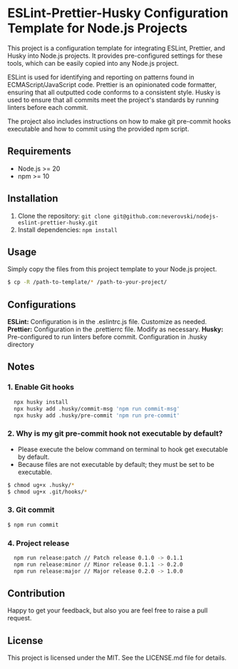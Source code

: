 # ESLint-Prettier-Husky Configuration Template for Node.js Projects

This project is a configuration template for integrating ESLint, Prettier, and Husky into Node.js projects. It provides pre-configured settings for these tools, which can be easily copied into any Node.js project.

ESLint is used for identifying and reporting on patterns found in ECMAScript/JavaScript code. Prettier is an opinionated code formatter, ensuring that all outputted code conforms to a consistent style. Husky is used to ensure that all commits meet the project's standards by running linters before each commit.

The project also includes instructions on how to make git pre-commit hooks executable and how to commit using the provided npm script.

## Requirements

- Node.js >= 20
- npm >= 10

## Installation

1. Clone the repository: `git clone git@github.com:neverovski/nodejs-eslint-prettier-husky.git`
2. Install dependencies: `npm install`

## Usage

Simply copy the files from this project template to your Node.js project.

```bash
$ cp -R /path-to-template/* /path-to-your-project/

```

## Configurations

**ESLint:** Configuration is in the .eslintrc.js file. Customize as needed.
**Prettier:** Configuration in the .prettierrc file. Modify as necessary.
**Husky:** Pre-configured to run linters before commit. Configuration in .husky directory

## Notes

### 1. Enable Git hooks

```sh
  npx husky install
  npx husky add .husky/commit-msg 'npm run commit-msg'
  npx husky add .husky/pre-commit 'npm run pre-commit'
```

### 2. Why is my git pre-commit hook not executable by default?

- Please execute the below command on terminal to hook get executable by default.
- Because files are not executable by default; they must be set to be executable.

```bash
$ chmod ug+x .husky/*
$ chmod ug+x .git/hooks/*
```

### 3. Git commit

```bash
$ npm run commit
```

### 4. Project release

```sh
  npm run release:patch // Patch release 0.1.0 -> 0.1.1
  npm run release:minor // Minor release 0.1.1 -> 0.2.0
  npm run release:major // Major release 0.2.0 -> 1.0.0
```

## Contribution

Happy to get your feedback, but also you are feel free to raise a pull request.

## License

This project is licensed under the MIT. See the LICENSE.md file for details.
